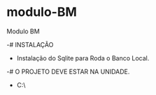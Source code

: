 # modulo-BM
Modulo BM


-# INSTALAÇÃO
- Instalação do Sqlite para Roda o Banco Local.


-# O PROJETO DEVE ESTAR NA UNIDADE.
- C:\




